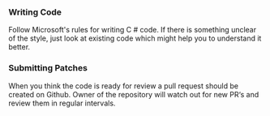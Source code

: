 ### Writing Code

Follow Microsoft's rules for writing C # code. 
If there is something unclear of the style, just look at existing code which might help you to understand it better.

### Submitting Patches

When you think the code is ready for review a pull request should be created on Github. 
Owner of the repository will watch out for new PR‘s and review them in regular intervals.
